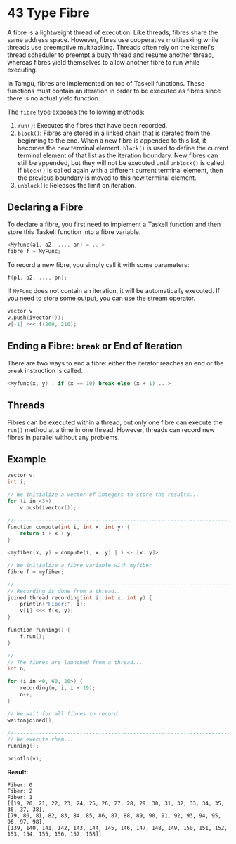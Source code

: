 # 43 Type Fibre

A fibre is a lightweight thread of execution. Like threads, fibres share the same address space. However, fibres use cooperative multitasking while threads use preemptive multitasking. Threads often rely on the kernel's thread scheduler to preempt a busy thread and resume another thread, whereas fibres yield themselves to allow another fibre to run while executing.

In Tamgu, fibres are implemented on top of Taskell functions. These functions must contain an iteration in order to be executed as fibres since there is no actual yield function.

The `fibre` type exposes the following methods:

1. `run()`: Executes the fibres that have been recorded.
2. `block()`: Fibres are stored in a linked chain that is iterated from the beginning to the end. When a new fibre is appended to this list, it becomes the new terminal element. `block()` is used to define the current terminal element of that list as the iteration boundary. New fibres can still be appended, but they will not be executed until `unblock()` is called. If `block()` is called again with a different current terminal element, then the previous boundary is moved to this new terminal element.
3. `unblock()`: Releases the limit on iteration.

## Declaring a Fibre

To declare a fibre, you first need to implement a Taskell function and then store this Taskell function into a fibre variable.

```cpp
<Myfunc(a1, a2, ..., an) = ...>
fibre f = MyFunc;
```

To record a new fibre, you simply call it with some parameters:

```cpp
f(p1, p2, ..., pn);
```

If `MyFunc` does not contain an iteration, it will be automatically executed. If you need to store some output, you can use the stream operator.

```cpp
vector v;
v.push(ivector());
v[-1] <<< f(200, 210);
```

## Ending a Fibre: `break` or End of Iteration

There are two ways to end a fibre: either the iterator reaches an end or the `break` instruction is called.

```cpp
<Myfunc(x, y) : if (x == 10) break else (x + 1) ...>
```

## Threads

Fibres can be executed within a thread, but only one fibre can execute the `run()` method at a time in one thread. However, threads can record new fibres in parallel without any problems.

## Example

```cpp
vector v;
int i;

// We initialize a vector of integers to store the results...
for (i in <3>)
    v.push(ivector());

//-----------------------------------------------------------------------
function compute(int i, int x, int y) {
    return i + x + y;
}

<myfiber(x, y) = compute(i, x, y) | i <- [x..y]>

// We initialize a fibre variable with myfiber
fibre f = myfiber;

//-----------------------------------------------------------------------
// Recording is done from a thread...
joined thread recording(int i, int x, int y) {
    println("Fiber:", i);
    v[i] <<< f(x, y);
}

function running() {
    f.run();
}

//-----------------------------------------------------------------------
// The fibres are launched from a thread...
int n;

for (i in <0, 60, 20>) {
    recording(n, i, i + 19);
    n++;
}

// We wait for all fibres to record
waitonjoined();

//-----------------------------------------------------------------------
// We execute them...
running();

println(v);
```

**Result:**

```
Fiber: 0
Fiber: 2
Fiber: 1
[[19, 20, 21, 22, 23, 24, 25, 26, 27, 28, 29, 30, 31, 32, 33, 34, 35, 36, 37, 38],
[79, 80, 81, 82, 83, 84, 85, 86, 87, 88, 89, 90, 91, 92, 93, 94, 95, 96, 97, 98],
[139, 140, 141, 142, 143, 144, 145, 146, 147, 148, 149, 150, 151, 152, 153, 154, 155, 156, 157, 158]]
```
